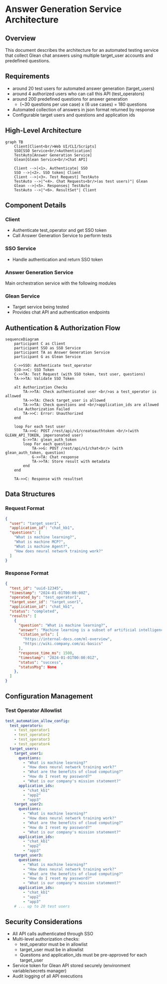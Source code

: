 # Answer Generation Service Architecture

## Overview
This document describes the architecture for an automated testing service that collect Glean chat answers using multiple target_user accounts and predefined questions.

## Requirements
- around 20 test users for automated answer generation (target_users)
- around 4 authorized users who can call this API (test_operators)
- around 200 predefined questions for answer generation
  - (~30 questions per use case) x (6 use cases) = 180 questions
- Automated collection of answers in json format returned by response
- Configurable target users and questions and application ids

## High-Level Architecture

```mermaid
graph TB
    Client[Client<br/>Web UI/CLI/Scripts]
    SSO[SSO Service<br/>Authentication]
    TestAuto[Answer Generation Service]
    Glean[Glean Service<br/>Chat API]
    
    Client -->|<1>. Authenticate| SSO
    SSO -->|<2>. SSO token| Client
    Client -->|<3>. Test Request| TestAuto
    TestAuto -->|"<4>. Chat Requests<br/>(as test users)"| Glean
    Glean -->|<5>. Responses| TestAuto
    TestAuto -->|"<6>. ResultSet"| Client
```

## Component Details

### Client
- Authenticate test_operator and get SSO token
- Call Answer Generation Service to perform tests

### SSO Service
- Handle authentication and return SSO token

### Answer Generation Service
Main orchestration service with the following modules

### Glean Service
- Target service being tested
- Provides chat API and authentication endpoints

## Authentication & Authorization Flow

```mermaid
sequenceDiagram
    participant C as Client
    participant SSO as SSO Service
    participant TA as Answer Generation Service
    participant G as Glean Service
    
    C->>SSO: Authenticate test_operator
    SSO->>C: SSO Token
    C->>TA: Test Request (with SSO token, test user, questions)
    TA->>TA: Validate SSO Token
    
    alt Authorization Checks
        TA->>TA: Check authenticated user <br/>as a test_operator is allowed
        TA->>TA: Check target_user is allowed
        TA->>TA: Check questions and <br/>application_ids are allowed
    else Authorization Failed
        TA->>C: Error: Unauthorized
    end
    
    loop For each test user
        TA->>G: POST /rest/api/v1/createauthtoken <br/>(with GLEAN_API_TOKEN, impersonated user)
        G->>TA: glean_auth_token
        loop For each question
            TA->>G: POST /rest/api/v1/chat<br/> (with glean_auth_token, question)
            G->>TA: Chat response
            TA->>TA: Store result with metadata
        end
    end

    TA->>C: Response with resultset
```

## Data Structures

### Request Format
```json
{
  "user": "target_user1",
  "application_id": "chat_kb1",
  "questions": [
    "What is machine learning?",
    "What is machine MCP?",
    "What is machine Agent?",
    "How does neural network training work?"
  ]
}
```

### Response Format
```json
{
  "test_id": "uuid-12345",
  "timestamp": "2024-01-01T00:00:00Z",
  "operated_by": "test_operator1",
  "target_user_id": "target_user1",
  "application_id": "chat_kb1",
  "status": "completed",
  "results": [
    {
      "question": "What is machine learning?",
      "answer": "Machine learning is a subset of artificial intelligence...",
      "citation_urls": [
        "https://internal-docs.com/ml-overview",
        "https://wiki.company.com/ai-basics"
      ],
      "response_time_ms": 1500,
      "timestamp": "2024-01-01T00:00:01Z",
      "status": "success",
      "statusMsg": None
    },
  ]
}
```

## Configuration Management

### Test Operator Allowlist
```yaml
test_automation_allow_config:
  test_operators:
    - test_operator1
    - test_operator2
    - test_operator3
    - test_operator4
  target_users:
    target_user1:
      questions:
        - "What is machine learning?"
        - "How does neural network training work?"
        - "What are the benefits of cloud computing?"
        - "How do I reset my password?"
        - "What is our company's mission statement?"
      application_ids:
        - "chat_kb1"
        - "app2"
        - "app3"
    target_user2:
      questions:
        - "What is machine learning?"
        - "How does neural network training work?"
        - "What are the benefits of cloud computing?"
        - "How do I reset my password?"
        - "What is our company's mission statement?"
      application_ids:
        - "chat_kb1"
        - "app2"
        - "app3"
    target_user3:
      questions:
        - "What is machine learning?"
        - "How does neural network training work?"
        - "What are the benefits of cloud computing?"
        - "How do I reset my password?"
        - "What is our company's mission statement?"
      application_ids:
        - "chat_kb1"
        - "app2"
        - "app3"
    # ... up to 20 test users
```

## Security Considerations
- All API calls authenticated through SSO
- Multi-level authorization checks:
  - test_operator must be in allowlist
  - target_user must be in allowlist
  - Questions and application_ids must be pre-approved for each target_user
- Service token for Glean API stored securely (environment variable/secrets manager)
- Audit logging of all API executions